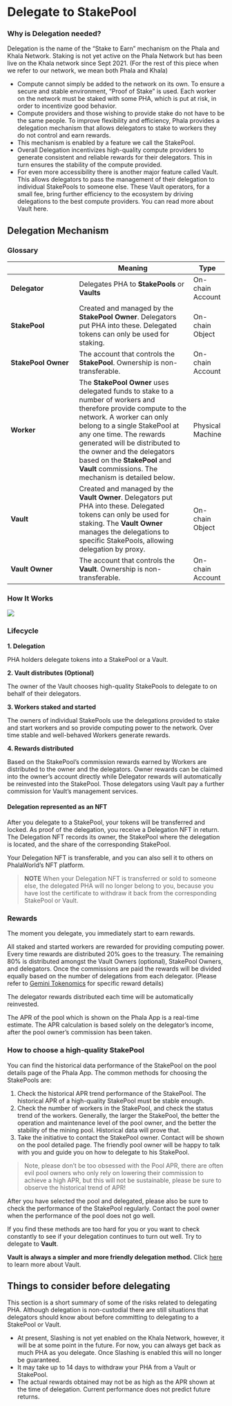 # Delegate to StakePool

### Why is Delegation needed? <a href="#why-is-delegation-needed" id="why-is-delegation-needed"></a>

Delegation is the name of the “Stake to Earn” mechanism on the Phala and Khala Network. Staking is not yet active on the Phala Network but has been live on the Khala network since Sept 2021. (For the rest of this piece when we refer to our network, we mean both Phala and Khala)

* Compute cannot simply be added to the network on its own. To ensure a secure and stable environment, “Proof of Stake” is used. Each worker on the network must be staked with some PHA, which is put at risk, in order to incentivize good behavior.
* Compute providers and those wishing to provide stake do not have to be the same people. To improve flexibility and efficiency, Phala provides a delegation mechanism that allows delegators to stake to workers they do not control and earn rewards.
* This mechanism is enabled by a feature we call the StakePool.
* Overall Delegation incentivizes high-quality compute providers to generate consistent and reliable rewards for their delegators. This in turn ensures the stability of the compute provided.
* For even more accessibility there is another major feature called Vault. This allows delegators to pass the management of their delegation to individual StakePools to someone else. These Vault operators, for a small fee, bring further efficiency to the ecosystem by driving delegations to the best compute providers. You can read more about Vault here.

## Delegation Mechanism <a href="#delegation-mechanism" id="delegation-mechanism"></a>

### Glossary <a href="#glossary" id="glossary"></a>

<table><thead><tr><th width="197.33333333333331"></th><th width="373">Meaning</th><th>Type</th></tr></thead><tbody><tr><td><strong>Delegator</strong></td><td>Delegates PHA to <strong>StakePools</strong> or <strong>Vaults</strong></td><td>On-chain Account</td></tr><tr><td><strong>StakePool</strong></td><td>Created and managed by the <strong>StakePool Owner</strong>. Delegators put PHA into these. Delegated tokens can only be used for staking.</td><td>On-chain Object</td></tr><tr><td><strong>StakePool Owner</strong></td><td>The account that controls the <strong>StakePool</strong>. Ownership is non-transferable.</td><td>On-chain Account</td></tr><tr><td><strong>Worker</strong></td><td>The <strong>StakePool Owner</strong> uses delegated funds to stake to a number of workers and therefore provide compute to the network. A worker can only belong to a single StakePool at any one time. The rewards generated will be distributed to the owner and the delegators based on the <strong>StakePool</strong> and <strong>Vault</strong> commissions. The mechanism is detailed below.</td><td>Physical Machine</td></tr><tr><td><strong>Vault</strong></td><td>Created and managed by the <strong>Vault Owner</strong>. Delegators put PHA into these. Delegated tokens can only be used for staking. The <strong>Vault Owner</strong> manages the delegations to specific StakePools, allowing delegation by proxy.</td><td>On-chain Object</td></tr><tr><td><strong>Vault Owner</strong></td><td>The account that controls the <strong>Vault</strong>. Ownership is non-transferable.</td><td>On-chain Account</td></tr></tbody></table>

### How It Works <a href="#how-it-works" id="how-it-works"></a>

![](https://i.imgur.com/yMXCTbA.png)

### **Lifecycle**

**1. Delegation**

PHA holders delegate tokens into a StakePool or a Vault.

**2. Vault distributes (Optional)**

The owner of the Vault chooses high-quality StakePools to delegate to on behalf of their delegators.

**3. Workers staked and started**

The owners of individual StakePools use the delegations provided to stake and start workers and so provide computing power to the network. Over time stable and well-behaved Workers generate rewards.

**4. Rewards distributed**

Based on the StakePool’s commission rewards earned by Workers are distributed to the owner and the delegators. Owner rewards can be claimed into the owner’s account directly while Delegator rewards will automatically be reinvested into the StakePool. Those delegators using Vault pay a further commission for Vault’s management services.

#### Delegation represented as an NFT <a href="#delegation-represented-as-an-nft" id="delegation-represented-as-an-nft"></a>

After you delegate to a StakePool, your tokens will be transferred and locked. As proof of the delegation, you receive a Delegation NFT in return. The Delegation NFT records its owner, the StakePool where the delegation is located, and the share of the corresponding StakePool.

Your Delegation NFT is transferable, and you can also sell it to others on PhalaWorld’s NFT platform.

> **NOTE** When your Delegation NFT is transferred or sold to someone else, the delegated PHA will no longer belong to you, because you have lost the certificate to withdraw it back from the corresponding StakePool or Vault.

### Rewards <a href="#rewards" id="rewards"></a>

The moment you delegate, you immediately start to earn rewards.

All staked and started workers are rewarded for providing computing power. Every time rewards are distributed 20% goes to the treasury. The remaining 80% is distributed amongst the Vault Owners (optional), StakePool Owners, and delegators. Once the commissions are paid the rewards will be divided equally based on the number of delegations from each delegator. (Please refer to [Gemini Tokenomics](../phala-network/worker-rewards.md) for specific reward details)

The delegator rewards distributed each time will be automatically reinvested.

The APR of the pool which is shown on the Phala App is a real-time estimate. The APR calculation is based solely on the delegator’s income, after the pool owner’s commission has been taken.

### How to choose a high-quality StakePool <a href="#how-to-choose-a-high-quality-stakepool" id="how-to-choose-a-high-quality-stakepool"></a>

You can find the historical data performance of the StakePool on the pool details page of the Phala App. The common methods for choosing the StakePools are:

1. Check the historical APR trend performance of the StakePool. The historical APR of a high-quality StakePool must be stable enough.
2. Check the number of workers in the StakePool, and check the status trend of the workers. Generally, the larger the StakePool, the better the operation and maintenance level of the pool owner, and the better the stability of the mining pool. Historical data will prove that.
3. Take the initiative to contact the StakePool owner. Contact will be shown on the pool detailed page. The friendly pool owner will be happy to talk with you and guide you on how to delegate to his StakePool.

> Note, please don’t be too obsessed with the Pool APR, there are often evil pool owners who only rely on lowering their commission to achieve a high APR, but this will not be sustainable, please be sure to observe the historical trend of APR!

After you have selected the pool and delegated, please also be sure to check the performance of the StakePool regularly. Contact the pool owner when the performance of the pool does not go well.

If you find these methods are too hard for you or you want to check constantly to see if your delegation continues to turn out well. Try to delegate to **Vault**.

**Vault is always a simpler and more friendly delegation method.** Click [here](https://wiki.phala.network/en-us/general/applications/vault/) to learn more about Vault.

## Things to consider before delegating <a href="#things-to-consider-before-delegating" id="things-to-consider-before-delegating"></a>

This section is a short summary of some of the risks related to delegating PHA. Although delegation is non-custodial there are still situations that delegators should know about before committing to delegating to a StakePool or Vault.

* At present, Slashing is not yet enabled on the Khala Network, however, it will be at some point in the future. For now, you can always get back as much PHA as you delegate. Once Slashing is enabled this will no longer be guaranteed.
* It may take up to 14 days to withdraw your PHA from a Vault or StakePool.
* The actual rewards obtained may not be as high as the APR shown at the time of delegation. Current performance does not predict future returns.
